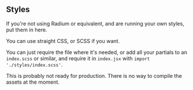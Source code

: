 Styles
------
If you're not using Radium or equivalent, and are running your own styles, put them in here.

You can use straight CSS, or SCSS if you want.

You can just require the file where it's needed, or add all your partials to an `index.scss` or similar, and require it
 in `index.jsx` with `import './styles/index.scss'`.
 
This is probably not ready for production.  There is no way to compile the assets at the moment.
